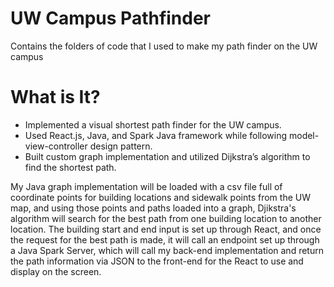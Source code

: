 # UW Campus Pathfinder
Contains the folders of code that I used to make my path finder on the UW campus

# What is It?
- Implemented a visual shortest path finder for the UW campus.
- Used React.js, Java, and Spark Java framework while following model-view-controller design pattern.
- Built custom graph implementation and utilized Dijkstra’s algorithm to find the shortest path.

My Java graph implementation will be loaded with a csv file full of coordinate points for building locations and sidewalk points from the UW map, and 
using those points and paths loaded into a graph, Djikstra's algorithm will search for the best path from one building location to another location.
The building start and end input is set up through React, and once the request for the best path is made, it will call an endpoint set up through a
Java Spark Server, which will call my back-end implementation and return the path information via JSON to the front-end for the React to use and 
display on the screen.
